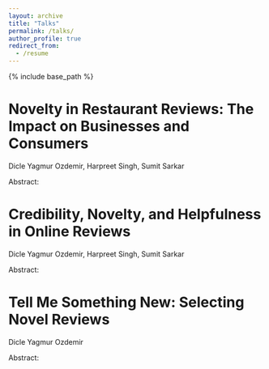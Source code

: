 ```yaml
---
layout: archive
title: "Talks"
permalink: /talks/
author_profile: true
redirect_from:
  - /resume
---
```


{% include base_path %}

Novelty in Restaurant Reviews: The Impact on Businesses and Consumers
======
Dicle Yagmur Ozdemir, Harpreet Singh, Sumit Sarkar

Abstract: 

Credibility, Novelty, and Helpfulness in Online Reviews
======
Dicle Yagmur Ozdemir, Harpreet Singh, Sumit Sarkar

Abstract: 

Tell Me Something New: Selecting Novel Reviews
======
Dicle Yagmur Ozdemir

Abstract: 

